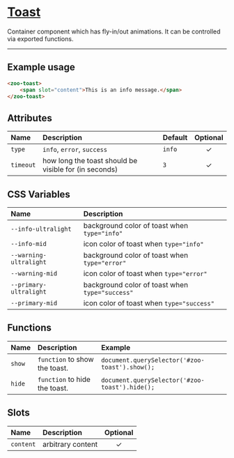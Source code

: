 # [Toast](#toast)

Container component which has fly-in/out animations. It can be controlled via exported functions.

***

## Example usage

```HTML
<zoo-toast>
    <span slot="content">This is an info message.</span>
</zoo-toast>
```

## Attributes

| **Name**  | **Description**                                       | **Default** | **Optional** |
| :-------- | :---------------------------------------------------- | :---------- | :----------: |
| `type`    | `info`, `error`, `success`                            | `info`      |   &#10003;   |
| `timeout` | how long the toast should be visible for (in seconds) | `3`         |   &#10003;   |

## CSS Variables

| **Name**               | **Description**                                 |
| :--------------------- | :---------------------------------------------- |
| `--info-ultralight`    | background color of toast when `type="info"`    |
| `--info-mid`           | icon color of toast when `type="info"`          |
| `--warning-ultralight` | background color of toast when `type="error"`   |
| `--warning-mid`        | icon color of toast when `type="error"`         |
| `--primary-ultralight` | background color of toast when `type="success"` |
| `--primary-mid`        | icon color of toast when `type="success"`       |

## Functions

| **Name** | **Description**               | **Example**                                    |
| :------- | :---------------------------- | :--------------------------------------------- |
| `show`   | `function` to show the toast. | `document.querySelector('#zoo-toast').show();` |
| `hide`   | `function` to hide the toast. | `document.querySelector('#zoo-toast').hide();` |

## Slots

| **Name**  | **Description**   | **Optional** |
| :-------- | :---------------- | :----------: |
| `content` | arbitrary content |   &#10003;   |